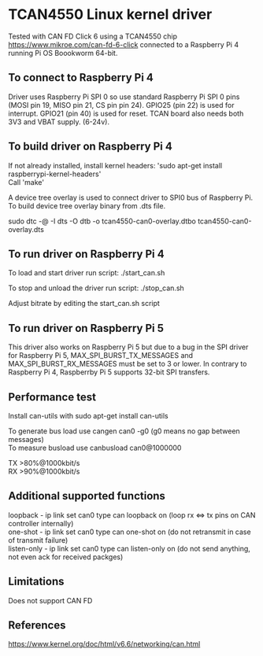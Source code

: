 # TCAN4550 Linux kernel driver

Tested with CAN FD Click 6 using a TCAN4550 chip https://www.mikroe.com/can-fd-6-click connected to a Raspberry Pi 4 running Pi OS Boookworm 64-bit.

## To connect to Raspberry Pi 4

Driver uses Raspberry Pi SPI 0 so use standard Raspberry Pi SPI 0 pins (MOSI pin 19, MISO pin 21, CS pin pin 24). GPIO25 (pin 22) is used for interrupt. GPIO21 (pin 40) is used for reset. TCAN board also needs both 3V3 and VBAT supply. (6-24v).

## To build driver on Raspberry Pi 4

If not already installed, install kernel headers: 'sudo apt-get install raspberrypi-kernel-headers'  
Call 'make'  

A device tree overlay is used to connect driver to SPI0 bus of Raspberry Pi. To build device tree overlay binary from .dts file.  

sudo dtc -@ -I dts -O dtb -o tcan4550-can0-overlay.dtbo tcan4550-can0-overlay.dts  

## To run driver on Raspberry Pi 4

To load and start driver run script: ./start_can.sh  

To stop and unload the driver run script: ./stop_can.sh  

Adjust bitrate by editing the start_can.sh script  

## To run driver on Raspberry Pi 5
This driver also works on Raspberry Pi 5 but due to a bug in the SPI driver for Raspberry Pi 5, MAX_SPI_BURST_TX_MESSAGES and MAX_SPI_BURST_RX_MESSAGES
must be set to 3 or lower. In contrary to Raspberry Pi 4, Raspberrby Pi 5 supports 32-bit SPI transfers.

## Performance test
Install can-utils with sudo apt-get install can-utils  

To generate bus load use cangen can0 -g0 (g0 means no gap between messages)  
To measure busload use canbusload can0@1000000  

TX >80%@1000kbit/s  
RX >90%@1000kbit/s  

## Additional supported functions

loopback - ip link set can0 type can loopback on (loop rx <=> tx pins on CAN controller internally)  
one-shot - ip link set can0 type can one-shot on (do not retransmit in case of transmit failure)  
listen-only - ip link set can0 type can listen-only on (do not send anything, not even ack for received packges)  

## Limitations
Does not support CAN FD

## References
https://www.kernel.org/doc/html/v6.6/networking/can.html



